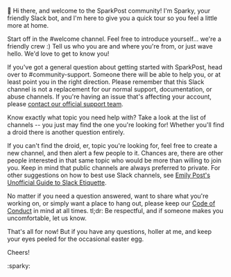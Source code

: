 :wave: Hi there, and welcome to the SparkPost community! I'm Sparky, your friendly Slack bot, and I'm here to give you a
quick tour so you feel a little more at home.

Start off in the #welcome channel. Feel free to introduce yourself... we're a friendly crew :) Tell us who you are and
where you're from, or just wave hello. We'd love to get to know you!

If you've got a general question about getting started with SparkPost, head over to #community-support. Someone there will
be able to help you, or at least point you in the right direction. Please remember that this Slack channel is not a 
replacement for our normal support, documentation, or abuse channels. If you're having an issue that's affecting your 
account, please [contact our official support team](https://support.sparkpost.com/customer/portal/emails/new).

Know exactly what topic you need help with? Take a look at the list of channels -- you just may find the one you're looking for!
Whether you'll find a droid there is another question entirely.

If you can't find the droid, er, topic you're looking for, feel free to create a new channel, and then alert a few people to it.
Chances are, there are other people interested in that same topic who would be more than willing to join you. Keep in mind
that public channels are always preferred to private. For other suggestions on how to best use Slack channels, 
see [Emily Post's Unofficial Guide to Slack Etiquette](https://github.com/SparkPost/slack-etiquette).

No matter if you need a question answered, want to share what you're working on, or simply want a place to hang out, please
keep our [Code of Conduct](https://github.com/SparkPost/sparkpost.github.io/blob/develop/CodeofConduct.md) in mind at all times. 
tl;dr: Be respectful, and if someone makes you uncomfortable, let us know.

That's all for now! But if you have any questions, holler at me, and keep your eyes peeled for the occasional easter egg.

Cheers!

:sparky:
